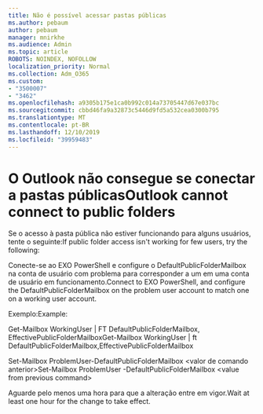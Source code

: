 ```yaml
---
title: Não é possível acessar pastas públicas
ms.author: pebaum
author: pebaum
manager: mnirkhe
ms.audience: Admin
ms.topic: article
ROBOTS: NOINDEX, NOFOLLOW
localization_priority: Normal
ms.collection: Adm_O365
ms.custom:
- "3500007"
- "3462"
ms.openlocfilehash: a9305b175e1ca0b992c014a73705447d67e037bc
ms.sourcegitcommit: cbbd46fa9a32873c5446d9fd5a532cea0300b795
ms.translationtype: MT
ms.contentlocale: pt-BR
ms.lasthandoff: 12/10/2019
ms.locfileid: "39959483"
---
```

# <a name="outlook-cannot-connect-to-public-folders"></a><span data-ttu-id="0e610-102">O Outlook não consegue se conectar a pastas públicas</span><span class="sxs-lookup"><span data-stu-id="0e610-102">Outlook cannot connect to public folders</span></span>

<span data-ttu-id="0e610-103">Se o acesso à pasta pública não estiver funcionando para alguns usuários, tente o seguinte:</span><span class="sxs-lookup"><span data-stu-id="0e610-103">If public folder access isn't working for few users, try the following:</span></span>

<span data-ttu-id="0e610-104">Conecte-se ao EXO PowerShell e configure o DefaultPublicFolderMailbox na conta de usuário com problema para corresponder a um em uma conta de usuário em funcionamento.</span><span class="sxs-lookup"><span data-stu-id="0e610-104">Connect to EXO PowerShell, and configure the DefaultPublicFolderMailbox on the problem user account to match one on a working user account.</span></span>

<span data-ttu-id="0e610-105">Exemplo:</span><span class="sxs-lookup"><span data-stu-id="0e610-105">Example:</span></span>

<span data-ttu-id="0e610-106">Get-Mailbox WorkingUser | FT DefaultPublicFolderMailbox, EffectivePublicFolderMailbox</span><span class="sxs-lookup"><span data-stu-id="0e610-106">Get-Mailbox WorkingUser | ft DefaultPublicFolderMailbox,EffectivePublicFolderMailbox</span></span>

<span data-ttu-id="0e610-107">Set-Mailbox ProblemUser-DefaultPublicFolderMailbox \<valor de comando anterior></span><span class="sxs-lookup"><span data-stu-id="0e610-107">Set-Mailbox ProblemUser -DefaultPublicFolderMailbox \<value from previous command></span></span>

<span data-ttu-id="0e610-108">Aguarde pelo menos uma hora para que a alteração entre em vigor.</span><span class="sxs-lookup"><span data-stu-id="0e610-108">Wait at least one hour for the change to take effect.</span></span>
